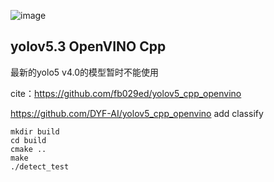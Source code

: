 ![image](https://user-images.githubusercontent.com/54470509/114299193-9f452400-9aec-11eb-88a4-98680121f67e.png)
## yolov5.3 OpenVINO Cpp

最新的yolo5 v4.0的模型暂时不能使用

cite：https://github.com/fb029ed/yolov5_cpp_openvino

https://github.com/DYF-AI/yolov5_cpp_openvino add classify

```shell
mkdir build 
cd build
cmake ..
make 
./detect_test
```
